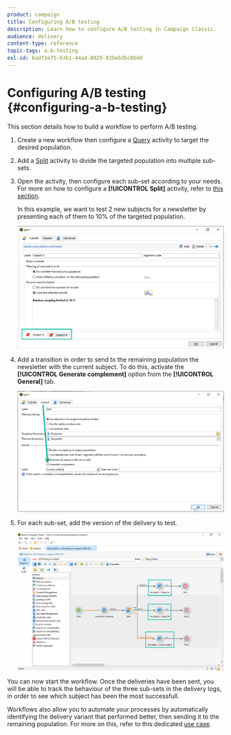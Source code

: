 ```yaml
---
product: campaign
title: Configuring A/B testing
description: Learn how to configure A/B testing in Campaign Classic.
audience: delivery
content-type: reference
topic-tags: a-b-testing
exl-id: 6adf2e75-63b1-44ad-8925-03beb3bc0bdd
---
```

# Configuring A/B testing {#configuring-a-b-testing}

This section details how to build a workflow to perform A/B testing. 

1. Create a new workflow then configure a [Query](../../../common/workflow/using/query.md) activity to target the desired population.

1. Add a [Split](../../../common/workflow/using/split.md) activity to divide the targeted population into multiple sub-sets.

1. Open the activity, then configure each sub-set according to your needs. For more on how to configure a **[!UICONTROL Split]** activity, refer to [this section](../../../common/workflow/using/split.md).

    In this example, we want to test 2 new subjects for a newsletter by presenting each of them to 10% of the targeted population.

   ![](assets/ab-testing-split.png)

1. Add a transition in order to send to the remaining population the newsletter with the current subject. To do this, activate the **[!UICONTROL Generate complement]** option from the **[!UICONTROL General]** tab.

   ![](assets/ab-testing-complement.png)

1. For each sub-set, add the version of the delivery to test.

   ![](assets/ab-testing-delivery.png)

You can now start the workflow. Once the deliveries have been sent, you will be able to track the behaviour of the three sub-sets in the delivery logs, in order to see which subject has been the most successfull.

Workflows also allow you to automate your processes by automatically identifying the delivery variant that performed better, then sending it to the remaining population. For more on this, refer to this dedicated [use case](a-b-testing-use-case.md).
